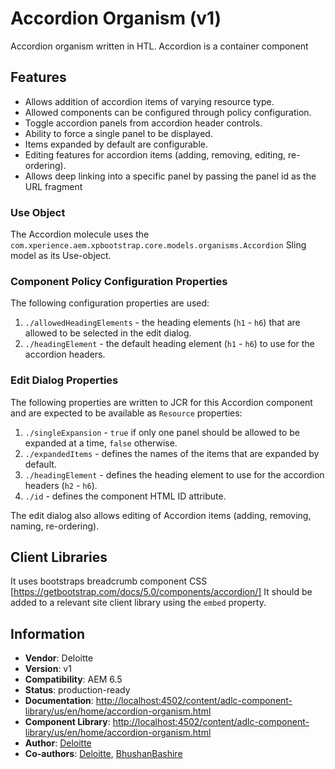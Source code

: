 
Accordion Organism (v1)
====
Accordion organism written in HTL. Accordion is a container component

## Features

* Allows addition of accordion items of varying resource type.
* Allowed components can be configured through policy configuration.
* Toggle accordion panels from accordion header controls.
* Ability to force a single panel to be displayed.
* Items expanded by default are configurable.
* Editing features for accordion items (adding, removing, editing, re-ordering).
* Allows deep linking into a specific panel by passing the panel id as the URL fragment

### Use Object
The Accordion molecule uses the `com.xperience.aem.xpbootstrap.core.models.organisms.Accordion` Sling model as its Use-object.

### Component Policy Configuration Properties
The following configuration properties are used:

1. `./allowedHeadingElements` - the heading elements (`h1` - `h6`) that are allowed to be selected in the edit dialog.
2. `./headingElement` - the default heading element (`h1` - `h6`) to use for the accordion headers.


### Edit Dialog Properties
The following properties are written to JCR for this Accordion component and are expected to be available as `Resource` properties:

1. `./singleExpansion` - `true` if only one panel should be allowed to be expanded at a time, `false` otherwise.
2. `./expandedItems` - defines the names of the items that are expanded by default.
3. `./headingElement` - defines the heading element to use for the accordion headers (`h2` - `h6`).
4. `./id` - defines the component HTML ID attribute.

The edit dialog also allows editing of Accordion items (adding, removing, naming, re-ordering).

## Client Libraries
It uses bootstraps breadcrumb component CSS [https://getbootstrap.com/docs/5.0/components/accordion/]
It should be added to a relevant site client library using the `embed` property.


## Information
* **Vendor**: Deloitte
* **Version**: v1
* **Compatibility**: AEM 6.5
* **Status**: production-ready
* **Documentation**: [http://localhost:4502/content/adlc-component-library/us/en/home/accordion-organism.html](http://localhost:4502/content/adlc-component-library/us/en/home/accordion-organism.html)
* **Component Library**: [http://localhost:4502/content/adlc-component-library/us/en/home/accordion-organism.html](http://localhost:4502/content/adlc-component-library/us/en/home/accordion-organism.html)
* **Author**: [Deloitte]()
* **Co-authors**: [Deloitte](), [BhushanBashire](https://github.com/BhushanBashire)


